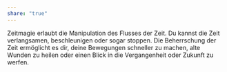 ```yaml
---
share: "true"
---
```

Zeitmagie erlaubt die Manipulation des Flusses der Zeit. Du kannst die Zeit verlangsamen, beschleunigen oder sogar stoppen. Die Beherrschung der Zeit ermöglicht es dir, deine Bewegungen schneller zu machen, alte Wunden zu heilen oder einen Blick in die Vergangenheit oder Zukunft zu werfen.